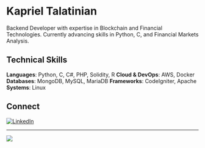 # Kapriel Talatinian

Backend Developer with expertise in Blockchain and Financial Technologies. Currently advancing skills in Python, C, and Financial Markets Analysis.

## Technical Skills

**Languages**: Python, C, C#, PHP, Solidity, R
**Cloud & DevOps**: AWS, Docker
**Databases**: MongoDB, MySQL, MariaDB
**Frameworks**: CodeIgniter, Apache
**Systems**: Linux

## Connect
[![LinkedIn](https://img.shields.io/badge/LinkedIn-%230077B5.svg?logo=linkedin&logoColor=white)](https://www.linkedin.com/in/kapriel-talatinian-55914a245/)

---
[![](https://visitcount.itsvg.in/api?id=Kapriel-Talatinian&icon=8&color=8)](https://visitcount.itsvg.in)
